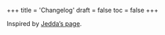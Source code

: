 +++
title = 'Changelog'
draft = false
toc = false
+++

Inspired by [Jedda’s page](https://notes.jeddacp.com/changelog).

